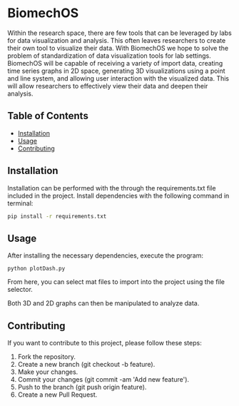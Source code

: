 # BiomechOS

Within the research space, there are few tools that can be leveraged by labs for data visualization and analysis. This often leaves researchers to create their own tool to visualize their data. With BiomechOS we hope to solve the problem of standardization of data visualization tools for lab settings. BiomechOS will be capable of receiving a variety of import data, creating time series graphs in 2D space, generating 3D visualizations using a point and line system, and allowing user interaction with the visualized data. This will allow researchers to effectively view their data and deepen their analysis.

## Table of Contents

-   [Installation](#installation)
-   [Usage](#usage)
-   [Contributing](#contributing)

## Installation

Installation can be performed with the through the requirements.txt file included in the project. Install dependencies with the following command in terminal:

```bash
pip install -r requirements.txt
```

## Usage

After installing the necessary dependencies, execute the program:

```
python plotDash.py
```

From here, you can select mat files to import into the project using the file selector.

Both 3D and 2D graphs can then be manipulated to analyze data.

## Contributing

If you want to contribute to this project, please follow these steps:

1. Fork the repository.
2. Create a new branch (git checkout -b feature).
3. Make your changes.
4. Commit your changes (git commit -am 'Add new feature').
5. Push to the branch (git push origin feature).
6. Create a new Pull Request.